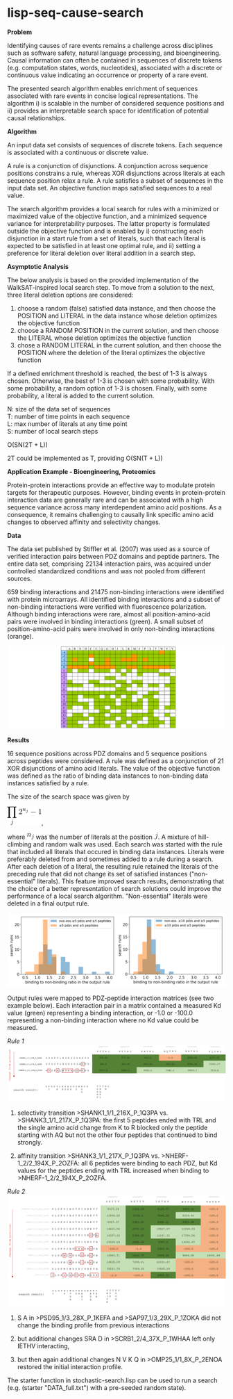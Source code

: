 # lisp-seq-cause-search

**Problem**

Identifying causes of rare events remains a challenge across disciplines such as software safety, natural language processing, and bioengineering. Causal information can often be contained in sequences of discrete tokens (e.g. computation states, words, nucleotides), associated with a discrete or continuous value indicating an occurrence or property of a rare event. 

The presented search algorithm enables enrichment of sequences associated with rare events in concise logical representations. The algorithm i) is scalable in the number of considered sequence positions and ii) provides an interpretable search space for identification of potential causal relationships.

**Algorithm**

An input data set consists of sequences of discrete tokens. Each sequence is associated with a continuous or discrete value.

A rule is a conjunction of disjunctions. A conjunction across sequence positions constrains a rule, whereas XOR disjunctions across literals at each sequence position relax a rule. A rule satisfies a subset of sequences in the input data set. An objective function maps satisfied sequences to a real value. 

The search algorithm provides a local search for rules with a minimized or maximized value of the objective function, and a minimized sequence variance for interpretability purposes. The latter property is formulated outside the objective function and is enabled by i) constructing each disjunction in a start rule from a set of literals, such that each literal is expected to be satisfied in at least one optimal rule, and ii) setting a preference for literal deletion over literal addition in a search step.

**Asymptotic Analysis**

The below analysis is based on the provided implementation of the WalkSAT-inspired local search step. To move from a solution to the next, three literal deletion options are considered: <br/>
1) choose a random (false) satisfied data instance, and then choose the POSITION and LITERAL in the data instance whose deletion optimizes the objective function
2) choose a RANDOM POSITION in the current solution, and then choose the LITERAL whose deletion optimizes the objective function
3) chose a RANDOM LITERAL in the current solution, and then choose the POSITION where the deletion of the literal optimizes the objective function

If a defined enrichment threshold is reached, the best of 1-3 is always chosen. Otherwise, the best of 1-3 is chosen with some probability. With some probability, a random option of 1-3 is chosen. Finally, with some probability, a literal is added to the current solution.

N: size of the data set of sequences <br/>
T: number of time points in each sequence <br/>
L: max number of literals at any time point <br/>
S: number of local search steps <br/>

O(SN(2T + L))

2T could be implemented as T, providing O(SN(T + L))

**Application Example - Bioengineering, Proteomics**

Protein-protein interactions provide an effective way to modulate protein targets for therapeutic purposes. However, binding events in protein-protein interaction data are generally rare and can be associated with a high sequence variance across many interdependent amino acid positions. As a consequence, it remains challenging to causally link specific amino acid changes to observed affinity and selectivity changes. 

**Data**

The data set published by Stiffler et al. (2007) was used as a source of verified interaction pairs between PDZ domains and peptide partners. The entire data set, comprising 22134 interaction pairs, was acquired under controlled standardized conditions and was not pooled from different sources.

659 binding interactions and 21475 non-binding interactions were identified with protein microarrays. All identified binding interactions and a subset of non-binding interactions were verified with fluorescence polarization. Although binding interactions were rare, almost all position-amino-acid pairs were involved in binding interactions (green). A small subset of position-amino-acid pairs were involved in only non-binding interactions (orange).

![binding_s](https://github.com/alfin3/lisp-seq-cause-search/blob/master/images/data_nox.jpg)

**Results**

16 sequence positions across PDZ domains and 5 sequence positions across peptides were considered. A rule was defined as a conjunction of 21 XOR disjunctions of amino acid literals. The value of the objective function was defined as the ratio of binding data instances to non-binding data instances satisfied by a rule. 

The size of the search space was given by

![form](https://github.com/alfin3/lisp-seq-cause-search/blob/master/images/space_size.gif), 

where ![nj](https://github.com/alfin3/lisp-seq-cause-search/blob/master/images/nj.gif) was the number of literals at the position ![j](https://github.com/alfin3/lisp-seq-cause-search/blob/master/images/j.gif). A mixture of hill-climbing and random walk was used. Each search was started with the rule that included all literals that occured in binding data instances. Literals were preferably deleted from and sometimes added to a rule during a search. After each deletion of a literal, the resulting rule retained the literals of the preceding rule that did not change its set of satisfied instances ("non-essential" literals). This feature improved search results, demonstrating that the choice of a better representation of search solutions could improve the performance of a local search algorithm. "Non-essential" literals were deleted in a final output rule. 

![combo](https://github.com/alfin3/lisp-seq-cause-search/blob/master/images/search_runs.png)

Output rules were mapped to PDZ-peptide interaction matrices (see two example below). Each interaction pair in a matrix contained a measured Kd value (green) representing a binding interaction, or -1.0 or -100.0 representing a non-binding interaction where no Kd value could be measured. 

*Rule 1*
![rule](https://github.com/alfin3/lisp-seq-cause-search/blob/master/images/rule1.png)

1) selectivity transition >SHANK1_1/1_216X_P_1Q3PA vs. >SHANK3_1/1_217X_P_1Q3PA:
the first 5 peptides ended with TRL and the single amino acid change from K to R blocked only the peptide starting with AQ but not the other four peptides that continued to bind strongly.

2) affinity transition >SHANK3_1/1_217X_P_1Q3PA vs. >NHERF-1_2/2_194X_P_2OZFA:
all 6 peptides were binding to each PDZ, but Kd values for the peptides ending with TRL increased when binding to >NHERF-1_2/2_194X_P_2OZFA.

*Rule 2*
![rule2](https://github.com/alfin3/lisp-seq-cause-search/blob/master/images/rule2.png)

1) S A in >PSD95_1/3_28X_P_1KEFA and >SAP97_1/3_29X_P_1ZOKA did not change the binding profile from previous interactions

2) but additional changes SRA D in >SCRB1_2/4_37X_P_1WHAA left only IETHV interacting,

3) but then again additional changes N V K Q in >OMP25_1/1_8X_P_2ENOA restored the initial interaction profile.

The starter function in stochastic-search.lisp can be used to run a search (e.g. (starter "DATA_full.txt") with a pre-seeded random state). 
